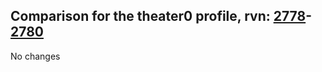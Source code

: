 ## Comparison for the theater0 profile, rvn: [2778](https://github.com/PRO100KatYT/FortniteProfileRevisions/tree/main/profiles/theater0/2778%20theater0.json)-[2780](https://github.com/PRO100KatYT/FortniteProfileRevisions/tree/main/profiles/theater0/2780%20theater0.json)

No changes
